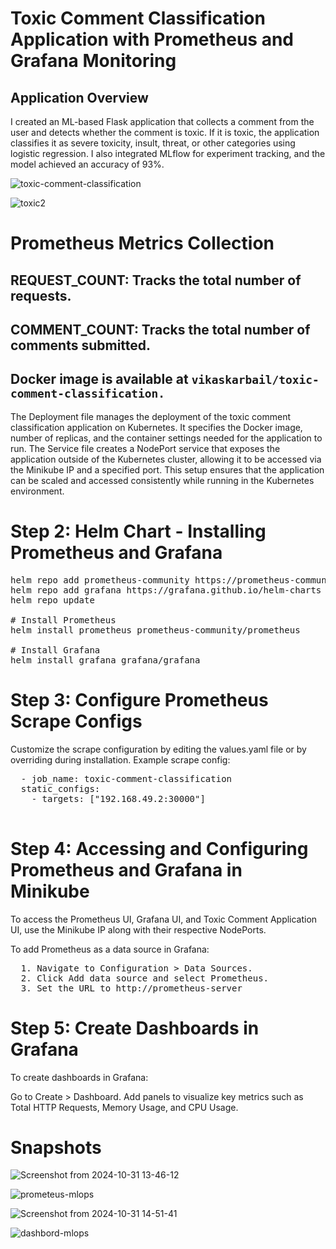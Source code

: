 # Toxic Comment Classification Application with Prometheus and Grafana Monitoring
## Application Overview
I created an ML-based Flask application that collects a comment from the user and detects whether the comment is toxic. If it is toxic, the application classifies it as severe toxicity, insult, threat, or other categories using logistic regression. I also integrated MLflow for experiment tracking, and the model achieved an accuracy of 93%.

![toxic-comment-classification](https://github.com/user-attachments/assets/77d1967f-dbf6-4162-b6b5-340c19210354)

![toxic2](https://github.com/user-attachments/assets/ba97a0ba-09e8-4bf5-970a-6e3cde45d052)


# Prometheus Metrics Collection
## REQUEST_COUNT: Tracks the total number of requests.
## COMMENT_COUNT: Tracks the total number of comments submitted.


## Docker image is available at ``vikaskarbail/toxic-comment-classification.``

The Deployment file manages the deployment of the toxic comment classification application on Kubernetes. It specifies the Docker image, number of replicas, and the container settings needed for the application to run. The Service file creates a NodePort service that exposes the application outside of the Kubernetes cluster, allowing it to be accessed via the Minikube IP and a specified port. This setup ensures that the application can be scaled and accessed consistently while running in the Kubernetes environment.

# Step 2: Helm Chart - Installing Prometheus and Grafana
<pre>
helm repo add prometheus-community https://prometheus-community.github.io/helm-charts
helm repo add grafana https://grafana.github.io/helm-charts
helm repo update

# Install Prometheus
helm install prometheus prometheus-community/prometheus

# Install Grafana
helm install grafana grafana/grafana
</pre>

# Step 3: Configure Prometheus Scrape Configs
Customize the scrape configuration by editing the values.yaml file or by overriding during installation. Example scrape config:

<pre>
  - job_name: toxic-comment-classification
  static_configs:
    - targets: ["192.168.49.2:30000"]

</pre>

# Step 4: Accessing and Configuring Prometheus and Grafana in Minikube
To access the Prometheus UI, Grafana UI, and Toxic Comment Application UI, use the Minikube IP along with their respective NodePorts.

To add Prometheus as a data source in Grafana:
<pre>
  1. Navigate to Configuration > Data Sources.
  2. Click Add data source and select Prometheus.
  3. Set the URL to http://prometheus-server
</pre>


# Step 5: Create Dashboards in Grafana
To create dashboards in Grafana:

Go to Create > Dashboard.
Add panels to visualize key metrics such as Total HTTP Requests, Memory Usage, and CPU Usage.

# Snapshots
![Screenshot from 2024-10-31 13-46-12](https://github.com/user-attachments/assets/6d8b7aea-ce29-4d91-8c87-f0ae0ed1c802)

![prometeus-mlops](https://github.com/user-attachments/assets/6b5fbdc3-d7c1-47f0-b818-e830595659b0)


![Screenshot from 2024-10-31 14-51-41](https://github.com/user-attachments/assets/8f53bad9-cac0-4b9d-9f7d-306d22c54788)

![dashbord-mlops](https://github.com/user-attachments/assets/53160781-b6b7-4679-863e-52177af4c08a)
